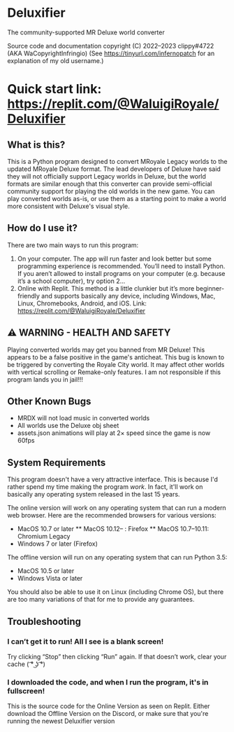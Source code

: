 # Deluxifier
The community-supported MR Deluxe world converter

Source code and documentation copyright (C) 2022–2023 clippy#4722 (AKA WaCopyrightInfringio)
(See https://tinyurl.com/infernopatch for an explanation of my old username.)

# Quick start link: https://replit.com/@WaluigiRoyale/Deluxifier

## What is this?

This is a Python program designed to convert MRoyale Legacy worlds to the updated MRoyale Deluxe format. The lead developers of Deluxe have said they will not officially support Legacy worlds in Deluxe, but the world formats are similar enough that this converter can provide semi-official community support for playing the old worlds in the new game. You can play converted worlds as-is, or use them as a starting point to make a world more consistent with Deluxe's visual style.

## How do I use it?

There are two main ways to run this program:

1. On your computer. The app will run faster and look better but some programming experience is recommended. You’ll need to install Python. If you aren’t allowed to install programs on your computer (e.g. because it’s a school computer), try option 2...
2. Online with Replit. This method is a little clunkier but it’s more beginner-friendly and supports basically any device, including Windows, Mac, Linux, Chromebooks, Android, and iOS. Link: https://replit.com/@WaluigiRoyale/Deluxifier

## ⚠️ WARNING - HEALTH AND SAFETY
Playing converted worlds may get you banned from MR Deluxe! This appears to be a false positive in the game's anticheat. This bug is known to be triggered by converting the Royale City world. It may affect other worlds with vertical scrolling or Remake-only features. I am not responsible if this program lands you in jail!!!

## Other Known Bugs
- MRDX will not load music in converted worlds
- All worlds use the Deluxe obj sheet
- assets.json animations will play at 2× speed since the game is now 60fps

## System Requirements
This program doesn't have a very attractive interface. This is because I'd rather spend my time making the program *work*. In fact, it'll work on basically any operating system released in the last 15 years.

The online version will work on any operating system that can run a modern web browser. Here are the recommended browsers for various versions:
* MacOS 10.7 or later
** MacOS 10.12– : Firefox
** MacOS 10.7–10.11: Chromium Legacy
* Windows 7 or later (Firefox)

The offline version will run on any operating system that can run Python 3.5:
* MacOS 10.5 or later
* Windows Vista or later

You should also be able to use it on Linux (including Chrome OS), but there are too many variations of that for me to provide any guarantees.

## Troubleshooting

### I can’t get it to run! All I see is a blank screen!

Try clicking “Stop” then clicking “Run” again. If that doesn’t work, clear your cache ( ͡° ͜ʖ ͡°)

### I downloaded the code, and when I run the program, it's in fullscreen!

This is the source code for the Online Version as seen on Replit. Either download the Offline Version on the Discord, or make sure that you're running the newest Deluxifier version